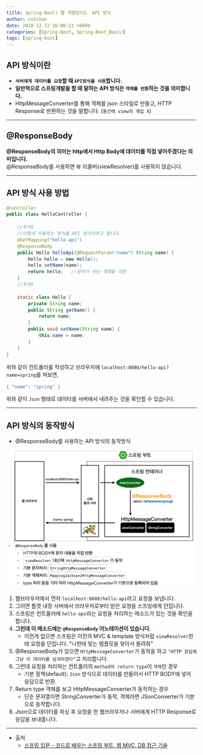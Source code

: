 ```yaml
---
title: Spring-Boot) 웹 개발방식2. API 방식 
author: cotchan 
date: 2020-12-12 16:00:21 +0800 
categories: [Spring-Boot, Spring-Boot_Basic]
tags: [spring-boot] 
---
```


## API 방식이란 

+ **`서버에게 데이터를 요청`할 때 `API방식을 사용`합니다.**        
+ **일반적으로 스프링개발을 할 때 말하는 API 방식은 `객체를 반환`하는 것을 의미합니다.**            
+ HttpMessageConverter를 통해 객체를 json 스타일로 만들고, HTTP Response로 반환하는 것을 말합니다. (`중간에 view의 개입 X`) 
    
---


## @ResponseBody

**@ResponseBody의 의미는 http에서 Http Body에 데이터를 직접 넣어주겠다는 의미입니다.**    
@ResponseBody를 사용하면 뷰 리졸버(viewResolver)를 사용하지 않습니다.        


---


## API 방식 사용 방법


```java
@Controller
public class HelloController {

	//주석1
	//이렇게 사용하는 방식을 API 방식이라고 합니다.
	@GetMapping("hello-api")
	@ResponseBody
	public Hello helloApi(@RequestParam("name") String name) {
		Hello hello = new Hello(); 
		hello.setName(name); 
		return hello;	//문자가 아닌 객체를 리턴
	}
	//주석1
      
	static class Hello {
		private String name;
		public String getName() {
			return name;
		}
		public void setName(String name) { 
			this.name = name;
		} 
	}
}
```

위와 같이 컨트롤러를 작성하고 브라우저에 `localhost:8080/hello-api?name=spring`를 쳐보면,    

```java
{ "name": "spring" } 
```

위와 같이 `Json` 형태로 데이터를 서버에서 내려주는 것을 확인할 수 있습니다.    

    
---


## API 방식의 동작방식

+ @ResponseBody를 사용하는 API 방식의 동작방식

![Desktop View](/assets/img/post/spring-boot/2020-12-12-api_logic.png)


1. 웹브라우저에서 먼저 `localhost:8080/hello-api`라고 요청을 보냅니다.
2. 그러면 톰캣 내장 서버에서 브라우저로부터 받은 요청을 스프링에게 던집니다.
3. 스프링은 컨트롤러에 `hello-api`라는 요청을 처리하는 메소드가 있는 것을 확인을 합니다.
4. **그런데 이 메소드에는 `@ResponseBody` 어노테이션이 있습니다.**
	+ 이런게 없으면 스프링은 이전의 MVC & template 방식처럼 `viewResolver`한테 요청을 던집니다. "나한테 맞는 템플릿을 찾아서 돌려줘"
5. @ResponseBody가 있으면 `HttpMessageConverter`가 동작을 하고 `"HTTP 응답에 그냥 이 데이터를 넘겨야겠다"`고 처리합니다.
6. 그런데 요청을 처리하는 컨트롤러의 `method의 return type`이 `객체`인 경우 
	+ 기본 정책(default): `Json` 방식으로 데이터를 만들어서 HTTP BODY에 넣어 응답으로 반환.
7. Return type 객체를 보고 HttpMessageConverter가 동작하는 경우
	+ 단순 문자열이면 StringConverter가 동작, 객체라면 JSonConverter가 기본으로 동작합니다.    
8. Json으로 데이터를 파싱 후 요청을 한 웹브라우저나 서버에게 HTTP Response로 응답을 보내줍니다.
 






---

+ 출처
	+ [스프링 입문 - 코드로 배우는 스프링 부트, 웹 MVC, DB 접근 기술](https://www.inflearn.com/course/%EC%8A%A4%ED%94%84%EB%A7%81-%EC%9E%85%EB%AC%B8-%EC%8A%A4%ED%94%84%EB%A7%81%EB%B6%80%ED%8A%B8/dashboard)
